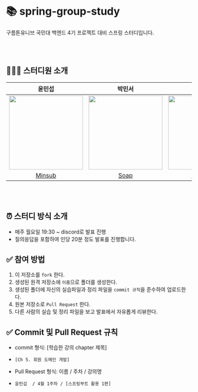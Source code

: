 # 📚 spring-group-study

구름톤유니브 국민대 백엔드 4기 프로젝트 대비 스프링 스터디입니다.

<br><br>

## 👨‍👨‍👧 스터디원 소개

|                                                               윤민섭                                                               |                                      박민서                                       |                                       백서연                                       |                                                             
|:-------------------------------------------------------------------------------------------------------------------------------:|:------------------------------------------------------------------------------:|:-------------------------------------------------------------------------------:|
| <img src="https://avatars.githubusercontent.com/u/75060858?s=400&u=4917b902ce67c045926c2dcc84052a307ef7b615&v=4" width="200" /> | <img src="https://avatars.githubusercontent.com/u/87180146?v=4" width="200" /> | <img src="https://avatars.githubusercontent.com/u/150990730?v=4" width="200" /> |  
|                                             [Minsub](https://github.com/minsubyun1)                                             |                      [Soap](https://github.com/Miensoap)                       |                     [synnbaek](https://github.com/synnbaek)                     | 

<br><br>

## ⏰ 스터디 방식 소개

- 매주 월요일 19:30 ~ discord로 발표 진행
- 질의응답을 포함하여 인당 20분 정도 발표를 진행합니다.

## ✅ 참여 방법
1. 이 저장소를 `fork` 한다.
2. 생성된 원격 저장소에 `이름`으로 폴더를 생성한다.
3. 생성된 폴더에 자신의 실습파일과 정리 파일을 `commit 규칙`을 준수하여 업로드한다.
4. 원본 저장소로 `Pull Request` 한다.
5. 다른 사람의 실습 및 정리 파일을 보고 발표에서 자유롭게 리뷰한다.

## ✅ Commit 및 Pull Request 규칙
- commit 형식: [학습한 강의 chapter 제목]
- `[Ch 5. 회원 도메인 개발]`


- Pull Request 형식: 이름 / 주차 / 강의명
- `윤민섭  / 4월 1주차 / [스프링부트 활용 1편]`

